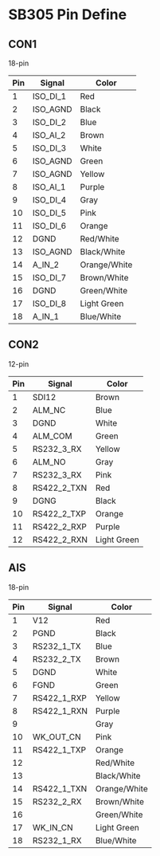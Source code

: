 # SB305 Pin Define

## CON1

18-pin

| Pin | Signal | Color |
| -- | -- | -- |
| 1 | ISO_DI_1 | Red |
|2 | ISO_AGND |Black |
|3 | ISO_DI_2 | Blue |
|4 | ISO_AI_2 | Brown |
|5 | ISO_DI_3 | White |
|6 | ISO_AGND | Green |
|7 | ISO_AGND | Yellow |
|8 | ISO_AI_1 | Purple |
|9 | ISO_DI_4 | Gray |
| 10 | ISO_DI_5 | Pink |
| 11 | ISO_DI_6 | Orange |
| 12 | DGND | Red/White |
| 13 | ISO_AGND | Black/White |
| 14 | A_IN_2 | Orange/White |
| 15 | ISO_DI_7 | Brown/White |
| 16 | DGND | Green/White |
| 17 | ISO_DI_8 | Light Green |
| 18 | A_IN_1 | Blue/White |

## CON2

12-pin

| Pin | Signal | Color |
| -- | -- | -- |
| 1 | SDI12 | Brown |
| 2 | ALM_NC | Blue |
| 3 | DGND | White |
| 4 | ALM_COM | Green |
| 5 | RS232_3_RX | Yellow |
| 6 | ALM_NO | Gray |
| 7 | RS232_3_RX | Pink |
| 8 | RS422_2_TXN | Red |
| 9 | DGNG | Black |
| 10 | RS422_2_TXP | Orange |
| 11 | RS422_2_RXP | Purple |
| 12 | RS422_2_RXN | Light Green |

## AIS

18-pin

| Pin | Signal | Color |
| -- | -- | -- |
| 1 | V12 | Red |
| 2 | PGND | Black |
| 3 | RS232_1_TX | Blue |
| 4 | RS232_2_TX | Brown |
| 5 | DGND | White |
| 6 | FGND | Green |
| 7 | RS422_1_RXP | Yellow |
| 8 | RS422_1_RXN | Purple |
| 9 |  | Gray |
| 10 | WK_OUT_CN | Pink |
| 11 | RS422_1_TXP | Orange |
| 12 |  | Red/White |
| 13 |  | Black/White |
| 14 | RS422_1_TXN | Orange/White |
| 15 | RS232_2_RX | Brown/White |
| 16 |  | Green/White |
| 17 | WK_IN_CN | Light Green |
| 18 | RS232_1_RX | Blue/White |



